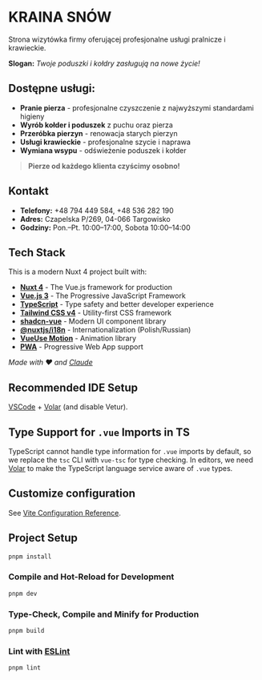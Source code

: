 # KRAINA SNÓW

Strona wizytówka firmy oferującej profesjonalne usługi pralnicze i krawieckie.

**Slogan:** *Twoje poduszki i kołdry zasługują na nowe życie!*

## Dostępne usługi:

- **Pranie pierza** - profesjonalne czyszczenie z najwyższymi standardami higieny
- **Wyrób kołder i poduszek** z puchu oraz pierza
- **Przeróbka pierzyn** - renowacja starych pierzyn
- **Usługi krawieckie** - profesjonalne szycie i naprawa
- **Wymiana wsypu** - odświeżenie poduszek i kołder

> **Pierze od każdego klienta czyścimy osobno!**

## Kontakt

- **Telefony:** +48 794 449 584, +48 536 282 190
- **Adres:** Czapelska P/269, 04-066 Targowisko
- **Godziny:** Pon.–Pt. 10:00–17:00, Sobota 10:00–14:00

## Tech Stack

This is a modern Nuxt 4 project built with:

- **[Nuxt 4](https://nuxt.com/)** - The Vue.js framework for production
- **[Vue.js 3](https://vuejs.org/)** - The Progressive JavaScript Framework
- **[TypeScript](https://www.typescriptlang.org/)** - Type safety and better developer experience
- **[Tailwind CSS v4](https://tailwindcss.com/)** - Utility-first CSS framework
- **[shadcn-vue](https://www.shadcn-vue.com/)** - Modern UI component library
- **[@nuxtjs/i18n](https://i18n.nuxtjs.org/)** - Internationalization (Polish/Russian)
- **[VueUse Motion](https://motion.vueuse.org/)** - Animation library
- **[PWA](https://vite-pwa-org.netlify.app/)** - Progressive Web App support

*Made with ❤️ and [Claude](https://claude.ai/)*

## Recommended IDE Setup

[VSCode](https://code.visualstudio.com/) + [Volar](https://marketplace.visualstudio.com/items?itemName=Vue.volar) (and disable Vetur).

## Type Support for `.vue` Imports in TS

TypeScript cannot handle type information for `.vue` imports by default, so we replace the `tsc` CLI with `vue-tsc` for type checking. In editors, we need [Volar](https://marketplace.visualstudio.com/items?itemName=Vue.volar) to make the TypeScript language service aware of `.vue` types.

## Customize configuration

See [Vite Configuration Reference](https://vite.dev/config/).

## Project Setup

```sh
pnpm install
```

### Compile and Hot-Reload for Development

```sh
pnpm dev
```

### Type-Check, Compile and Minify for Production

```sh
pnpm build
```

### Lint with [ESLint](https://eslint.org/)

```sh
pnpm lint
```
